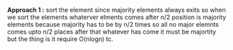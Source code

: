 **Approach 1 :**
sort the element since majority elements always exits so when we sort the elements whaterver elments comes after n/2 position is majority elements because majority has to be by n/2 times so all no major elemnts comes upto n/2 places after that whatever has come it must be majortity but the thing is it require O(nlogn) tc.
​
​